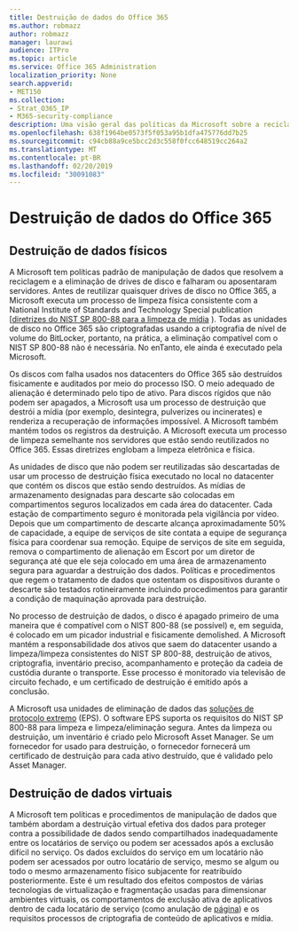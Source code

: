 ```yaml
---
title: Destruição de dados do Office 365
ms.author: robmazz
author: robmazz
manager: laurawi
audience: ITPro
ms.topic: article
ms.service: Office 365 Administration
localization_priority: None
search.appverid:
- MET150
ms.collection:
- Strat_O365_IP
- M365-security-compliance
description: Uma visão geral das políticas da Microsoft sobre a reciclagem, a alienação ou a destruição de drives e servidores de disco de datacenter do Office 365.
ms.openlocfilehash: 638f1964be0573f5f053a95b1dfa475776dd7b25
ms.sourcegitcommit: c94cb88a9ce5bcc2d3c558f0fcc648519cc264a2
ms.translationtype: MT
ms.contentlocale: pt-BR
ms.lasthandoff: 02/20/2019
ms.locfileid: "30091083"
---
```

# <a name="office-365-data-destruction"></a>Destruição de dados do Office 365

## <a name="physical-data-destruction"></a>Destruição de dados físicos

A Microsoft tem políticas padrão de manipulação de dados que resolvem a reciclagem e a eliminação de drives de disco e falharam ou aposentaram servidores. Antes de reutilizar quaisquer drives de disco no Office 365, a Microsoft executa um processo de limpeza física consistente com a National Institute of Standards and Technology Special publication [[diretrizes do NIST SP 800-88 para a limpeza de mídia](http://nvlpubs.nist.gov/nistpubs/SpecialPublications/NIST.SP.800-88r1.pdf) ). Todas as unidades de disco no Office 365 são criptografadas usando a criptografia de nível de volume do BitLocker, portanto, na prática, a eliminação compatível com o NIST SP 800-88 não é necessária. No enTanto, ele ainda é executado pela Microsoft.

Os discos com falha usados nos datacenters do Office 365 são destruídos fisicamente e auditados por meio do processo ISO. O meio adequado de alienação é determinado pelo tipo de ativo. Para discos rígidos que não podem ser apagados, a Microsoft usa um processo de destruição que destrói a mídia (por exemplo, desintegra, pulverizes ou incinerates) e renderiza a recuperação de informações impossível. A Microsoft também mantém todos os registros da destruição. A Microsoft executa um processo de limpeza semelhante nos servidores que estão sendo reutilizados no Office 365. Essas diretrizes englobam a limpeza eletrônica e física.

As unidades de disco que não podem ser reutilizadas são descartadas de usar um processo de destruição física executado no local no datacenter que contém os discos que estão sendo destruídos. As mídias de armazenamento designadas para descarte são colocadas em compartimentos seguros localizados em cada área do datacenter. Cada estação de compartimento seguro é monitorada pela vigilância por vídeo. Depois que um compartimento de descarte alcança aproximadamente 50% de capacidade, a equipe de serviços de site contata a equipe de segurança física para coordenar sua remoção. Equipe de serviços de site em seguida, remova o compartimento de alienação em Escort por um diretor de segurança até que ele seja colocado em uma área de armazenamento segura para aguardar a destruição dos dados. Políticas e procedimentos que regem o tratamento de dados que ostentam os dispositivos durante o descarte são testados rotineiramente incluindo procedimentos para garantir a condição de maquinação aprovada para destruição.

No processo de destruição de dados, o disco é apagado primeiro de uma maneira que é compatível com o NIST 800-88 (se possível) e, em seguida, é colocado em um picador industrial e fisicamente demolished. A Microsoft mantém a responsabilidade dos ativos que saem do datacenter usando a limpeza/limpeza consistentes do NIST SP 800-88, destruição de ativos, criptografia, inventário preciso, acompanhamento e proteção da cadeia de custódia durante o transporte. Esse processo é monitorado via televisão de circuito fechado, e um certificado de destruição é emitido após a conclusão.

A Microsoft usa unidades de eliminação de dados das [soluções de protocolo extremo](http://www.enterprisedataerasure.com/) (EPS). O software EPS suporta os requisitos do NIST SP 800-88 para limpeza e limpeza/eliminação segura. Antes da limpeza ou destruição, um inventário é criado pelo Microsoft Asset Manager. Se um fornecedor for usado para destruição, o fornecedor fornecerá um certificado de destruição para cada ativo destruído, que é validado pelo Asset Manager.

## <a name="virtual-data-destruction"></a>Destruição de dados virtuais

A Microsoft tem políticas e procedimentos de manipulação de dados que também abordam a destruição virtual efetiva dos dados para proteger contra a possibilidade de dados sendo compartilhados inadequadamente entre os locatários de serviço ou podem ser acessados após a exclusão difícil no serviço. Os dados excluídos do serviço em um locatário não podem ser acessados por outro locatário de serviço, mesmo se algum ou todo o mesmo armazenamento físico subjacente for reatribuído posteriormente. Este é um resultado dos efeitos compostos de várias tecnologias de virtualização e fragmentação usadas para dimensionar ambientes virtuais, os comportamentos de exclusão ativa de aplicativos dentro de cada locatário de serviço (como anulação de [página](https://docs.microsoft.com/office365/securitycompliance/office-365-exchange-online-data-deletion#page-zeroing)) e os requisitos processos de criptografia de conteúdo de aplicativos e mídia.